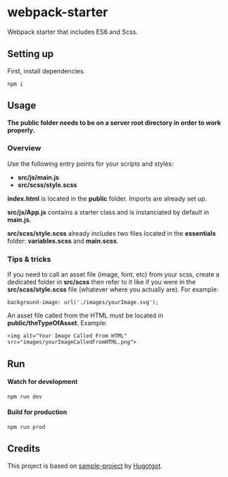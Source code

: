 # webpack-starter

Webpack starter that includes ES6 and Scss.

## Setting up
First, install dependencies.

	npm i

## Usage

**The public folder needs to be on a server root directory in order to work properly.**

### Overview

Use the following entry points for your scripts and styles:
- **src/js/main.js**
- **src/scss/style.scss**

**index.html** is located in the **public** folder. Imports are already set up.

**src/js/App.js** contains a starter class and is instanciated by default in **main.js**.

**src/scss/style.scss** already includes two files located in the **essentials** folder: **variables.scss** and **main.scss**.

### Tips & tricks

If you need to call an asset file (image, font, etc) from your scss, create a dedicated folder in **src/scss** then refer to it like if you were in the **src/scss/style.scss** file (whatever where you actually are). For example:

    background-image: url('./images/yourImage.svg');

An asset file called from the HTML must be located in **public/theTypeOfAsset**. Example:

	<img alt="Your Image Called From HTML" src="images/yourImageCalledFromHTML.png">

## Run
#### Watch for development

	npm run dev

#### Build for production

	npm run prod

## Credits
This project is based on [sample-project](https://github.com/Hugotgot/sample-project) by [Hugotgot](https://github.com/Hugotgot).
